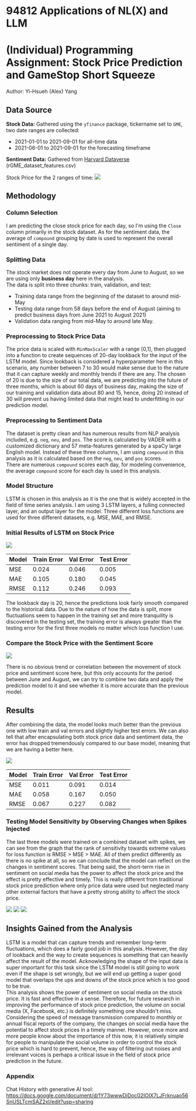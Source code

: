 # 94812 Applications of NL(X) and LLM
# (Individual) Programming Assignment: Stock Price Prediction and GameStop Short Squeeze
Author: Yi-Hsueh (Alex) Yang

## Data Source

**Stock Data:** Gathered using the `yfinance` package, tickername set to `GME`, two date ranges are collected: 

- 2021-01-01 to 2021-09-01 for all-time data
- 2021-06-01 to 2021-09-01 for the forecasting timeframe 

**Sentiment Data:** Gathered from [Harvard Dataverse](https://dataverse.harvard.edu/dataset.xhtml?persistentId=doi:10.7910/DVN/TUMIPC) (rGME_dataset_features.csv)

Stock Price for the 2 ranges of time:
![](images/stock_price.png)

## Methodology

### Column Selection

I am predicting the close stock price for each day, so I'm using the `Close` column primarily in the stock dataset. As for the sentiment data, the average of `compound` grouping by date is used to represent the overall sentiment of a single day.

### Splitting Data

The stock market does not operate every day from June to August, so we are using only **business day** here in the analysis. <br>
The data is split into three chunks: train, validation, and test:

- Training data range from the beginning of the dataset to around mid-May
- Testing data range from 58 days before the end of August (aiming to predict business days from June 2021 to August 2021)
- Validation data ranging from mid-May to around late May.

### Preprocessing to Stock Price Data

The price data is scaled with `MinMaxScaler` with a range [0,1], then plugged into a function to create sequences of 20-day lookback for the input of the LSTM model. 
Since lookback is considered a hyperparameter here in this scenario, any number between 7 to 30 would make sense due to the nature that it can capture weekly and monthly trends if there are any. The chosen of 20 is due to the size of our total data, we are predicting into the future of three months, which is about 60 days of business day, making the size of our training and validation data about 80 and 15, hence, doing 20 instead of 30 will prevent us having limited data that might lead to underfitting in our prediction model.

### Preprocessing to Sentiment Data

The dataset is pretty clean and has numerous results from NLP analysis included, e.g. `neg`, `neu`, and `pos`. The score is calculated by VADER with a customized dictionary and 57 meta-features generated by a spaCy large English model. Instead of these three columns, I am using `compound` in this analysis as it is calculated based on the `neg`, `neu`, and `pos` scores. <br>
There are numerous `compound` scores each day, for modeling convenience, the average `compound` score for each day is used in this analysis.

### Model Structure

LSTM is chosen in this analysis as it is the one that is widely accepted in the field of time series analysis. I am using 3 LSTM layers, a fulling connected layer, and an output layer for the model. Three different loss functions are used for three different datasets, e.g. MSE, MAE, and RMSE.

### Initial Results of LSTM on Stock Price
![](images/predictions_different_loss.png)

| Model    | Train Error | Val Error | Test Error |
| -------- | ----------- | --------- | ---------- |
| MSE	    |0.024 	     |0.046   	|  0.005     |
| MAE	 	 |0.105   	  |0.180   	 | 0.045     |
| RMSE     |0.112   	  |0.246   	 | 0.093     |

The lookback day is 20, hence the predictions look fairly smooth compared to the historical data. Due to the nature of how the data is split, more fluctuations seem to happen in the training set and more tranquility is discovered in the testing set, the training error is always greater than the testing error for the first three models no matter which loss function I use.  

### Compare the Stock Price with the Sentiment Score
![](images/sentiment_and_stock_price.png)

There is no obvious trend or correlation between the movement of stock price and sentiment score here, but this only accounts for the period between June and August, we can try to combine two data and apply the prediction model to it and see whether it is more accurate than the previous model.


## Results

After combining the data, the model looks much better than the previous one with low train and val errors and slightly higher test errors. We can also tell that after encapsulating both stock price data and sentiment data, the error has dropped tremendously compared to our base model, meaning that we are having a better here.

![](images/predictions_combined.png)

| Model    | Train Error | Val Error | Test Error |
| -------- | ----------- | --------- | ---------- |
| MSE	    |0.011	     |0.091   	|  0.014      |
| MAE	 	 |0.058   	  |0.167  	 | 0.050     |
| RMSE     |0.067   	  |0.227   	 | 0.082     |

### Testing Model Sensitivity by Observing Changes when Spikes Injected

The last three models were trained on a combined dataset with spikes, we can see from the graph that the rank of sensitivity towards extreme values for loss function is RMSE > MSE > MAE. All of them predict differently as there is no spike at all, so we can conclude that the model can reflect on the changes in sentiment scores. That being said, the short-term rise in sentiment on social media has the power to affect the stock price and the effect is pretty effective and timely. This is really different from traditional stock price prediction where only price data were used but neglected many other external factors that have a pretty strong ability to affect the stock price. 

![](images/predictions_spikes(MSE).png)
![](images/predictions_spikes(MAE).png)
![](images/predictions_spikes(RMSE).png)


## Insights Gained from the Analysis

LSTM is a model that can capture trends and remember long-term fluctuations, which does a fairly good job in this analysis. However, the day of lookback and the way to create sequences is something that can heavily affect the result of the model. Acknowledging the shape of the input data is super important for this task since the LSTM model is still going to work even if the shape is set wrongly, but we will end up getting a super good model that overlaps the ups and downs of the stock price which is too good to be true. <br>
This analysis shows the power of sentiment on social media on the stock price. It is fast and effective in a sense. Therefore, for future research in improving the performance of stock price prediction, the volume on social media (X, Facebook, etc.) is definitely something one shouldn't miss. Considering the speed of message transmission compared to monthly or annual fiscal reports of the company, the changes on social media have the potential to affect stock prices in a timely manner. However, once more and more people know about the importance of this now, it is relatively simple for people to manipulate the social volume in order to control the stock price which is hard to prevent, hence, the way of filtering out noises and irrelevant voices is perhaps a critical issue in the field of stock price prediction in the future.

### Appendix

Chat History with generative AI tool:  https://docs.google.com/document/d/1Y73wwwDjDoc02IOlX7LJFrknuao56SnUSLTcmSAZ2xI/edit?usp=sharing
